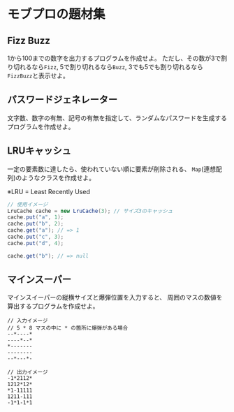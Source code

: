 モブプロの題材集
===============

Fizz Buzz
-----------------

1から100までの数字を出力するプログラムを作成せよ。
ただし、その数が3で割り切れるなら`Fizz`, 5で割り切れるなら`Buzz`,
3でも5でも割り切れるなら`FizzBuzz`と表示せよ。

パスワードジェネレーター
-----------------

文字数、数字の有無、記号の有無を指定して、ランダムなパスワードを生成するプログラムを作成せよ。

LRUキャッシュ
-----------------

一定の要素数に達したら、使われていない順に要素が削除される、 `Map`(連想配列)のようなクラスを作成せよ。

※LRU = Least Recently Used

```java
// 使用イメージ
LruCache cache = new LruCache(3); // サイズ3のキャッシュ
cache.put("a", 1);
cache.put("b", 2);
cache.get("a"); // => 1
cache.put("c", 3);
cache.put("d", 4);

cache.get("b"); // => null
```

マインスーパー
-----------------

マインスイーパーの縦横サイズと爆弾位置を入力すると、
周囲のマスの数値を算出するプログラムを作成せよ。

```
// 入力イメージ
// 5 * 8 マスの中に * の箇所に爆弾がある場合
--*----*
----*--*
*-------
--------
--*---*-

// 出力イメージ
-1*2112*
1212*12*
*1-11111
1211-111
-1*1-1*1
```